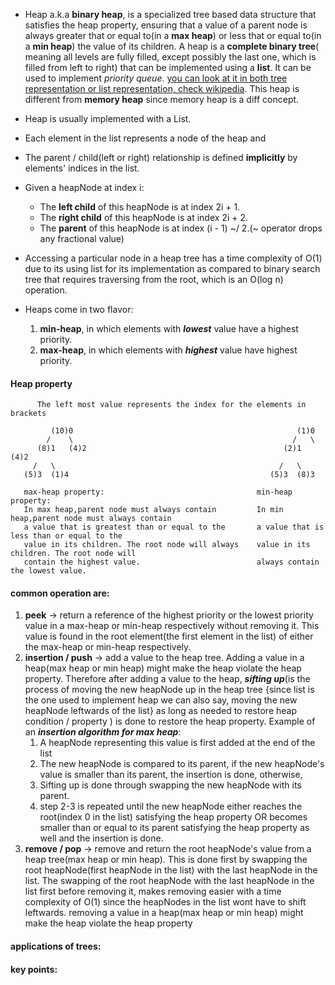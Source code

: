 - Heap a.k.a **binary heap**, is a specialized tree based data structure that satisfies the heap property, ensuring that a value of a parent node is always greater that or equal to(in a **max heap**) or less that or equal to(in a **min heap**) the value of its children. A heap is a **complete binary tree**( meaning all levels are fully filled, except possibly the last one, which is filled from left to right) that can be implemented using a **list**. It can be used to implement *priority queue*. [you can look at it in both tree representation or list representation, check wikipedia](https://en.wikipedia.org/wiki/Heap_(data_structure)#/media/File:Max-Heap-new.svg). This heap is different from **memory heap** since memory heap is a diff concept.

- Heap is usually implemented with a List.
- Each element in the list represents a node of the heap and
- The parent / child(left or right) relationship is defined **implicitly** by elements' indices in the list.

- Given a heapNode at index i:
  - The **left child** of this heapNode is at index 2i + 1.
  - The **right child** of this heapNode is at index 2i + 2.
  - The **parent** of this heapNode is at index (i - 1) ~/ 2.(~ operator drops any fractional value)
  
- Accessing a particular node in a heap tree has a time complexity of O(1) due to its using list for its implementation as compared to binary search tree that requires traversing from the root, which is an O(log n) operation.

- Heaps come in two flavor:
   1. **min-heap**, in which elements with ***lowest*** value have a highest priority.
   2. **max-heap**, in which elements with ***highest*** value have highest priority.


#### Heap property
```
      The left most value represents the index for the elements in brackets 

         (10)0                                                  (1)0
        /    \                                                 /   \
      (8)1   (4)2                                            (2)1  (4)2
     /   \                                                  /   \
   (5)3  (1)4                                             (5)3  (8)3
 
   max-heap property:                                  min-heap property:
   In max heap,parent node must always contain         In min heap,parent node must always contain
   a value that is greatest than or equal to the       a value that is less than or equal to the 
   value in its children. The root node will always    value in its children. The root node will
   contain the highest value.                          always contain the lowest value.

```

#### common operation are:
1. **peek** -> return a reference of the highest priority or the lowest priority value in a max-heap or min-heap respectively without removing it. This value is found in the root element(the first element in the list) of either the max-heap or min-heap respectively.
2. **insertion / push** -> add a value to the heap tree. Adding a value in a heap(max heap or min heap) might make the heap violate the heap property. Therefore after adding a value to the heap, ***sifting up***(is the process of moving the new heapNode up in the heap tree {since list is the one used to implement heap we can also say, moving the new heapNode leftwards of the list} as long as needed to restore heap condition / property ) is done to restore the heap property. Example of an ***insertion algorithm for max heap***:
   1. A heapNode representing this value is first added at the end of the list
   2. The new heapNode is compared to its parent, if the new heapNode's value is smaller than its parent, the insertion is done, otherwise,
   3. Sifting up is done through swapping the new heapNode with its parent.
   4. step 2-3 is repeated until the new heapNode either reaches the root(index 0 in the list) satisfying the heap property OR becomes smaller than or equal to its parent satisfying the heap property as well and the insertion is done.
3. **remove / pop** -> remove and return the root heapNode's value from a heap tree(max heap or min heap). This is done first by swapping the root heapNode(first heapNode in the list) with the last heapNode in the list. The swapping of the root heapNode with the last heapNode in the list first before removing it, makes removing easier with a time complexity of O(1) since the heapNodes in the list wont have to shift leftwards. removing a value in a heap(max heap or min heap) might make the heap violate the heap property
   

#### applications of trees:


#### key points:
